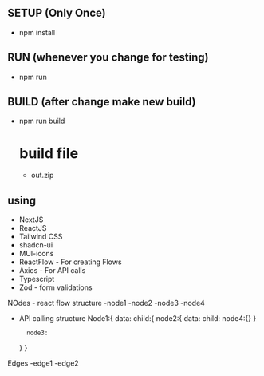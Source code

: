 ## SETUP (Only Once)
- npm install

## RUN (whenever you change for testing)
- npm run

## BUILD (after change make new build)
- npm run build

    # build file
    - out.zip


## using
- NextJS
- ReactJS
- Tailwind CSS
- shadcn-ui
- MUI-icons
- ReactFlow - For creating Flows
- Axios - For API calls
- Typescript
- Zod - form validations

NOdes - react flow structure
-node1
-node2
-node3
-node4

- API calling structure
Node1:{
    data:
    child:{
        node2:{
            data:
            child: node4:{}
        }
        
        node3:
    }
}



Edges
-edge1
-edge2


